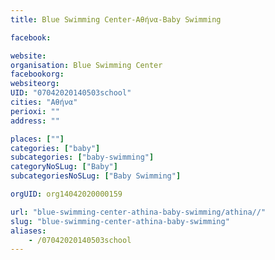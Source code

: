 ```yaml
---
title: Blue Swimming Center-Αθήνα-Baby Swimming

facebook:

website:
organisation: Blue Swimming Center
facebookorg:
websiteorg:
UID: "07042020140503school"
cities: "Αθήνα"
perioxi: ""
address: ""

places: [""]
categories: ["baby"]
subcategories: ["baby-swimming"]
categoryNoSLug: ["Baby"]
subcategoriesNoSLug: ["Baby Swimming"]

orgUID: org14042020000159

url: "blue-swimming-center-athina-baby-swimming/athina//"
slug: "blue-swimming-center-athina-baby-swimming"
aliases:
    - /07042020140503school
---
```





